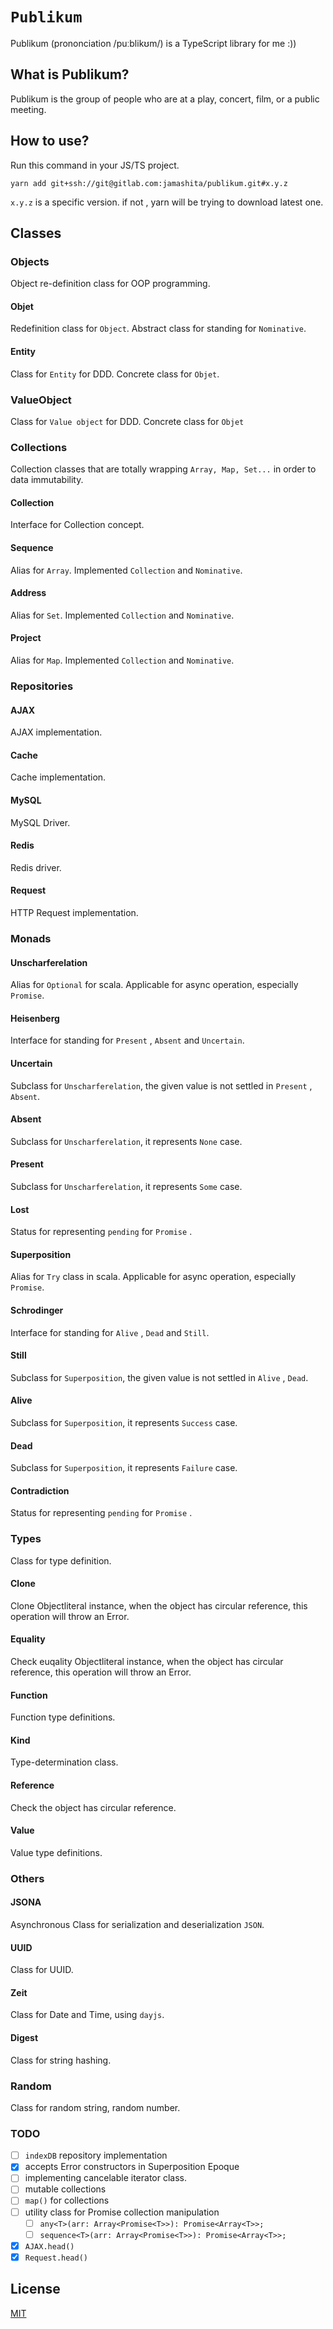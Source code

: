 # `Publikum`

Publikum (prononciation /puːblikʊm/) is a TypeScript library for me :))

## What is Publikum?

Publikum is the group of people who are at a play, concert, film, or a public meeting.

## How to use?

Run this command in your JS/TS project.

```
yarn add git+ssh://git@gitlab.com:jamashita/publikum.git#x.y.z
```

`x.y.z` is a specific version. if not , yarn will be trying to download latest one.

## Classes

### Objects
Object re-definition class for OOP programming.

#### Objet
Redefinition class for `Object`. Abstract class for standing for `Nominative`.

#### Entity
Class for `Entity` for DDD. Concrete class for `Objet`.

### ValueObject
Class for `Value object` for DDD. Concrete class for `Objet`

### Collections
Collection classes that are totally wrapping `Array, Map, Set...` in order to data immutability.

#### Collection
Interface for Collection concept.

#### Sequence
Alias for `Array`. Implemented `Collection` and `Nominative`.

#### Address
Alias for `Set`. Implemented `Collection` and `Nominative`.

#### Project
Alias for `Map`. Implemented `Collection` and `Nominative`.

### Repositories

#### AJAX
AJAX implementation.

#### Cache
Cache implementation.

#### MySQL
MySQL Driver.

#### Redis
Redis driver.

#### Request
HTTP Request implementation.

### Monads

#### Unscharferelation
Alias for `Optional` for scala.
Applicable for async operation, especially `Promise`.

#### Heisenberg
Interface for standing for `Present` , `Absent` and `Uncertain`.

#### Uncertain
Subclass for `Unscharferelation`, the given value is not settled in `Present` , `Absent`.

#### Absent
Subclass for `Unscharferelation`, it represents `None` case.

#### Present
Subclass for `Unscharferelation`, it represents `Some` case.

#### Lost
Status for representing `pending` for `Promise` .

#### Superposition
Alias for `Try` class in scala.
Applicable for async operation, especially `Promise`.

#### Schrodinger
Interface for standing for `Alive` , `Dead` and `Still`.

#### Still
Subclass for `Superposition`, the given value is not settled in `Alive` , `Dead`.

#### Alive
Subclass for `Superposition`, it represents `Success` case.

#### Dead
Subclass for `Superposition`, it represents `Failure` case.
 
#### Contradiction
Status for representing `pending` for `Promise` .

### Types
Class for type definition.

#### Clone
Clone Objectliteral instance, when the object has circular reference, this operation will throw an Error.

#### Equality
Check euqality Objectliteral instance, when the object has circular reference, this operation will throw an Error.

#### Function
Function type definitions.

#### Kind
Type-determination class.

#### Reference
Check the object has circular reference.

#### Value
Value type definitions.

### Others

#### JSONA
Asynchronous Class for serialization and deserialization `JSON`.

#### UUID
Class for UUID.

#### Zeit
Class for Date and Time, using `dayjs`. 

#### Digest
Class for string hashing.

### Random
Class for random string, random number.

### TODO
* [ ] `indexDB` repository implementation
* [x] accepts Error constructors in Superposition Epoque
* [ ] implementing cancelable iterator class.
* [ ] mutable collections
* [ ] `map()` for collections
* [ ] utility class for Promise collection manipulation
    * [ ] `any<T>(arr: Array<Promise<T>>): Promise<Array<T>>;`
    * [ ] `sequence<T>(arr: Array<Promise<T>>): Promise<Array<T>>;`
* [x] `AJAX.head()`
* [x] `Request.head()`

## License

[MIT](LICENSE)
